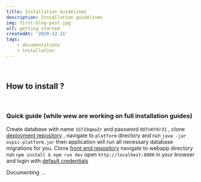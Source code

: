 ```yaml
---
title: Installation Guidelines
description: Installation guidelines
img: first-blog-post.jpg
alt: getting started
createdAt: '2020-12-11'
tags:
    - documentations
    - installation
---
```

<br />

## How to install  ?

<br />

### Quick guide (while wew are working on full installation guides)

Create database with name `1GT19qmaZr` and password `OOTnKY9r3I`  ,  clone [deployment repository](https://github.com/ospic/deploys) , navigate to `platform` directory and run `java -jar ospic-platform.jar` then application will run all necessary database migrations for you. Clone [front end repository](https://github.com/ospic/webapp) navigate to webapp directory run `npm install & npm run dev` open `http://localhost:8000` in your browser and login with [default credentials](/authentication#default-database-user)

Documenting ...